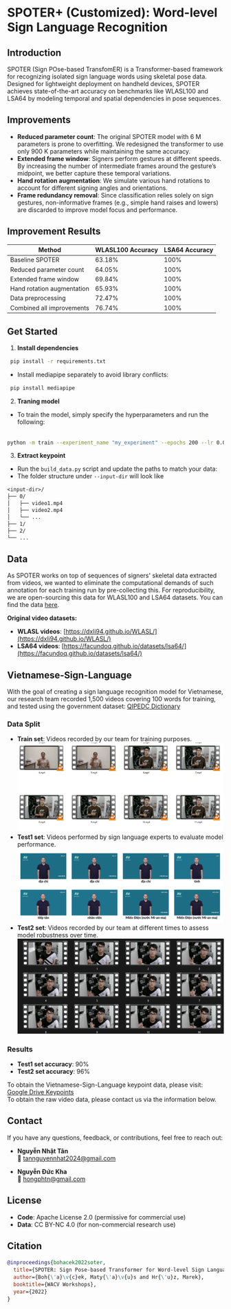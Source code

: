 # SPOTER+ (Customized): Word-level Sign Language Recognition

## Introduction

SPOTER (Sign POse-based TransfomER) is a Transformer-based framework for recognizing isolated sign language words using skeletal pose data. Designed for lightweight deployment on handheld devices, SPOTER achieves state-of-the-art accuracy on benchmarks like WLASL100 and LSA64 by modeling temporal and spatial dependencies in pose sequences.

## Improvements

- **Reduced parameter count**: The original SPOTER model with 6 M parameters is prone to overfitting. We redesigned the transformer to use only 900 K parameters while maintaining the same accuracy.
- **Extended frame window**: Signers perform gestures at different speeds. By increasing the number of intermediate frames around the gesture’s midpoint, we better capture these temporal variations.
- **Hand rotation augmentation**: We simulate various hand rotations to account for different signing angles and orientations.
- **Frame redundancy removal**: Since classification relies solely on sign gestures, non-informative frames (e.g., simple hand raises and lowers) are discarded to improve model focus and performance.


## Improvement Results

| Method                         | WLASL100 Accuracy | LSA64 Accuracy |
|--------------------------------|-------------------|----------------|
| Baseline SPOTER                | 63.18%            | 100%           |
| Reduced parameter count        | 64.05%            | 100%           |
| Extended frame window          | 69.84%            | 100%           |
| Hand rotation augmentation     | 65.93%            | 100%           |
| Data preprocessing             | 72.47%            | 100%           |
| Combined all improvements      | 76.74%            | 100%           |


## Get Started


1. **Install dependencies**
```bash
 pip install -r requirements.txt
 ```
- Install mediapipe separately to avoid library conflicts:
```bash
 pip install mediapipe
 ```
2. **Traning model**
- To train the model, simply specify the hyperparameters and run the following:
```bash

python -m train --experiment_name "my_experiment" --epochs 200 --lr 0.001 --training_set_path "data/train.csv" --validation_set_path "data/test1.csv" --testing_set_path "data/tets2.csv" --num_classes 100
```

3. **Extract keypoint**
- Run the `build_data.py` script and update the paths to match your data:
- The folder structure under `--input-dir` will look like
```text
<input-dir>/
├── 0/
│   ├── video1.mp4
│   ├── video2.mp4
│   └── ...
├── 1/
├── 2/
└── ...
```
## Data

As SPOTER works on top of sequences of signers' skeletal data extracted from videos, we wanted to eliminate the computational demands of such annotation for each training run by pre-collecting this. For reproducibility, we are open-sourcing this data for WLASL100 and LSA64 datasets. You can find the data [here](https://github.com/maty-bohacek/spoter/releases/tag/supplementary-data).

**Original video datasets:**
- **WLASL videos**: [https://dxli94.github.io/WLASL/](https://dxli94.github.io/WLASL/)
- **LSA64 videos**: [https://facundoq.github.io/datasets/lsa64/](https://facundoq.github.io/datasets/lsa64/)

## Vietnamese-Sign-Language
With the goal of creating a sign language recognition model for Vietnamese, our research team recorded 1,500 videos covering 100 words for training, and tested using the government dataset: [QIPEDC Dictionary](https://qipedc.moet.gov.vn/dictionary)

### Data Split
- **Train set**: Videos recorded by our team for training purposes.  
  ![Train Example](images/vsl_train.png)
- **Test1 set**: Videos performed by sign language experts to evaluate model performance.  
  ![Test1 Example](images/vsl_test1.png)
- **Test2 set**: Videos recorded by our team at different times to assess model robustness over time.  
  ![Test2 Example](images/vsl_test2.png)

### Results
- **Test1 set accuracy**: 90%
- **Test2 set accuracy**: 96%

To obtain the Vietnamese-Sign-Language keypoint data, please visit: [Google Drive Keypoints](https://drive.google.com/file/d/1wBC214-6rjHB-QuWl6GWuuFpdT28xppV/view?usp=sharing)
<br>To obtain the raw video data, please contact us via the information below.

## Contact

If you have any questions, feedback, or contributions, feel free to reach out:

- **Nguyễn Nhật Tân**  
  📧 [tannguyennhat2024@gmail.com](mailto:tannguyennhat2024@gmail.com)  


- **Nguyễn Đức Kha**  
  📧 [hongphtn@gmail.com](mailto:hongphtn@gmail.com)
## License

- **Code**: Apache License 2.0 (permissive for commercial use)
- **Data**: CC BY-NC 4.0 (for non-commercial research use)



## Citation


```bibtex
@inproceedings{bohacek2022soter,
  title={SPOTER: Sign Pose-based Transformer for Word-level Sign Language Recognition},
  author={Boh{\'a}\v{c}ek, Maty{\'a}\v{u}s and Hr{\'u}z, Marek},
  booktitle={WACV Workshops},
  year={2022}
}
```

